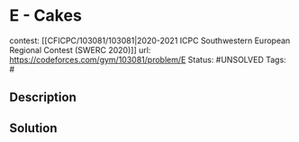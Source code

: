# E - Cakes

contest: [[CFICPC/103081/103081|2020-2021 ICPC Southwestern European Regional Contest (SWERC 2020)]]
url: https://codeforces.com/gym/103081/problem/E
Status: #UNSOLVED
Tags: #

## Description

## Solution

